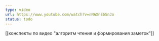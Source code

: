 ```yaml
---
type: video
url: https://www.youtube.com/watch?v=nNAXnE6SnJo
status: todo
---
```

[[конспекты по видео "алгоритм чтения и формирования заметок"]] 